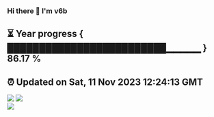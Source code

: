### Hi there 👋  I'm v6b  
⏳ Year progress { █████████████████████████▁▁▁▁▁ } 86.17 %
---
⏰ Updated on Sat, 11 Nov 2023 12:24:13 GMT
---
![](https://github-readme-stats.vercel.app/api?username=v6b&bg_color=30,e96443,904e95&title_color=fff&text_color=fff&layout=compact)
![](https://github-readme-stats.vercel.app/api/top-langs/?username=v6b&layout=compact&bg_color=30,e96443,904e95&title_color=fff&text_color=fff)  
![](https://gcore.jsdelivr.net/gh/v6b/v6b@main/assets/github-contribution-grid-snake.svg)

